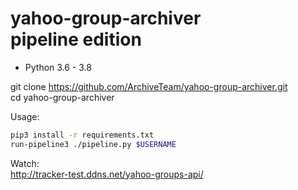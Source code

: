 yahoo-group-archiver  
pipeline edition  
====================

* Python 3.6 - 3.8  

git clone https://github.com/ArchiveTeam/yahoo-group-archiver.git  
cd yahoo-group-archiver  

Usage:
```bash
pip3 install -r requirements.txt
run-pipeline3 ./pipeline.py $USERNAME
```
Watch:  
http://tracker-test.ddns.net/yahoo-groups-api/

